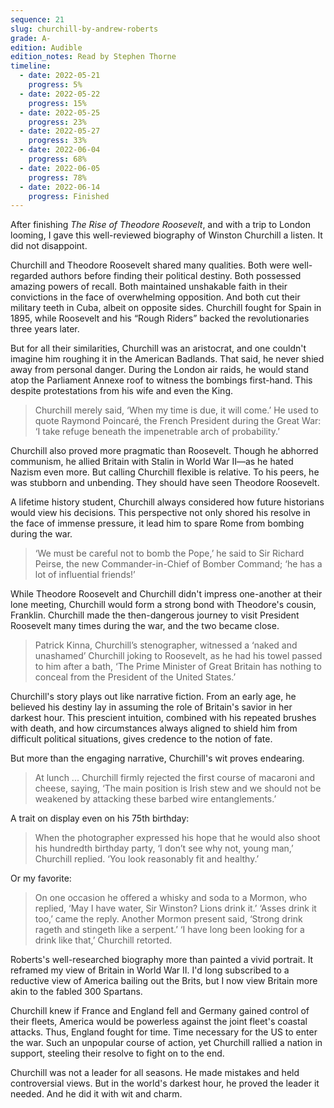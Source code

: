 ```yaml
---
sequence: 21
slug: churchill-by-andrew-roberts
grade: A-
edition: Audible
edition_notes: Read by Stephen Thorne
timeline:
  - date: 2022-05-21
    progress: 5%
  - date: 2022-05-22
    progress: 15%
  - date: 2022-05-25
    progress: 23%
  - date: 2022-05-27
    progress: 33%
  - date: 2022-06-04
    progress: 68%
  - date: 2022-06-05
    progress: 78%
  - date: 2022-06-14
    progress: Finished
---
```


After finishing <span data-work-slug="the-rise-of-theodore-roosevelt-by-edmund-morris">_The Rise of Theodore Roosevelt_</span>, and with a trip to London looming, I gave this well-reviewed biography of Winston Churchill a listen. It did not disappoint.

<!-- end -->

Churchill and Theodore Roosevelt shared many qualities. Both were well-regarded authors before finding their political destiny. Both possessed amazing powers of recall. Both maintained unshakable faith in their convictions in the face of overwhelming opposition. And both cut their military teeth in Cuba, albeit on opposite sides. Churchill fought for Spain in 1895, while Roosevelt and his “Rough Riders” backed the revolutionaries three years later.

But for all their similarities, Churchill was an aristocrat, and one couldn't imagine him roughing it in the American Badlands. That said, he never shied away from personal danger. During the London air raids, he would stand atop the Parliament Annexe roof to witness the bombings first-hand. This despite protestations from his wife and even the King.

> Churchill merely said, ‘When my time is due, it will come.’ He used to quote Raymond Poincaré, the French President during the Great War: ‘I take refuge beneath the impenetrable arch of probability.’

Churchill also proved more pragmatic than Roosevelt. Though he abhorred communism, he allied Britain with Stalin in World War II—as he hated Nazism even more. But calling Churchill flexible is relative. To his peers, he was stubborn and unbending. They should have seen Theodore Roosevelt.

A lifetime history student, Churchill always considered how future historians would view his decisions. This perspective not only shored his resolve in the face of immense pressure, it lead him to spare Rome from bombing during the war.

> ‘We must be careful not to bomb the Pope,’ he said to Sir Richard Peirse, the new Commander-in-Chief of Bomber Command; ‘he has a lot of influential friends!’

While Theodore Roosevelt and Churchill didn't impress one-another at their lone meeting, Churchill would form a strong bond with Theodore's cousin, Franklin. Churchill made the then-dangerous journey to visit President Roosevelt many times during the war, and the two became close.

> Patrick Kinna, Churchill’s stenographer, witnessed a ‘naked and unashamed’ Churchill joking to Roosevelt, as he had his towel passed to him after a bath, ‘The Prime Minister of Great Britain has nothing to conceal from the President of the United States.’

Churchill's story plays out like narrative fiction. From an early age, he believed his destiny lay in assuming the role of Britain's savior in her darkest hour. This prescient intuition, combined with his repeated brushes with death, and how circumstances always aligned to shield him from difficult political situations, gives credence to the notion of fate.

But more than the engaging narrative, Churchill's wit proves endearing.

> At lunch ... Churchill firmly rejected the first course of macaroni and cheese, saying, ‘The main position is Irish stew and we should not be weakened by attacking these barbed wire entanglements.’

A trait on display even on his 75th birthday:

> When the photographer expressed his hope that he would also shoot his hundredth birthday party, ‘I don’t see why not, young man,’ Churchill replied. ‘You look reasonably fit and healthy.’

Or my favorite:

> On one occasion he offered a whisky and soda to a Mormon, who replied, ‘May I have water, Sir Winston? Lions drink it.’ ‘Asses drink it too,’ came the reply. Another Mormon present said, ‘Strong drink rageth and stingeth like a serpent.’ ‘I have long been looking for a drink like that,’ Churchill retorted.

Roberts's well-researched biography more than painted a vivid portrait. It reframed my view of Britain in World War II. I'd long subscribed to a reductive view of America bailing out the Brits, but I now view Britain more akin to the fabled 300 Spartans.

Churchill knew if France and England fell and Germany gained control of their fleets, America would be powerless against the joint fleet's coastal attacks. Thus, England fought for time. Time necessary for the US to enter the war. Such an unpopular course of action, yet Churchill rallied a nation in support, steeling their resolve to fight on to the end.

Churchill was not a leader for all seasons. He made mistakes and held controversial views. But in the world's darkest hour, he proved the leader it needed. And he did it with wit and charm.
